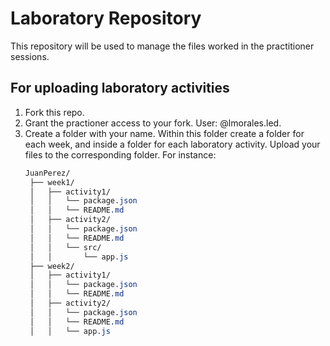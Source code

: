 # Laboratory Repository
This repository will be used to manage the files worked in the practitioner sessions.

## For uploading laboratory activities
1. Fork this repo.
2. Grant the practioner access to your fork. User: @lmorales.led.
3. Create a folder with your name. Within this folder create a folder for each week, and inside a folder for each laboratory activity.
   Upload your files to the corresponding folder.
   For instance:
   ```css
   JuanPerez/
    ├── week1/
    │   ├── activity1/
    │   │   └── package.json
    │   │   └── README.md
    │   ├── activity2/
    │   │   └── package.json
    │   │   └── README.md
    │   │   └── src/
    │   │       └── app.js
    ├── week2/
    │   ├── activity1/
    │   │   └── package.json
    │   │   └── README.md
    │   ├── activity2/
    │   │   └── package.json
    │   │   └── README.md
    │   │   └── app.js
```